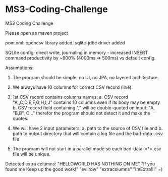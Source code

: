 # MS3-Coding-Challenge
MS3 Coding Challenge

Please open as maven project


pom.xml:
opencsv library added,
sqlite-jdbc driver added

SQLite config: direct write, journaling in memory - increased INSERT command productivity by ~900% (4000ms => 500ms) vs default config.

Assumptions:

1. The program should be simple. no UI, no JPA, no layered architecture.
2. We always have 10 columns for correct CSV record (line)
3. 1st CSV record contains columns names:
  a. CSV record "A,,C,D,E,F,G,H,I,J" contains 10 columns even if its body may be empty
  b. CSV record field containing "," will be double-quoted on input: "A, "B,B", C..." therefor the program should not detect it and make the quotes.

4. We will have 2 input parameters: a. path to the source of CSV file and b. path to output directory that will contain a log file and the bad-data-.csv file
5. The program will not start in a parallel mode so each bad-data-<*>.csv file will be unique.

Detected extra columns:
"HELLOWORLD HAS NOTHING ON ME"
"If you found me Keep up the good work!"
"evilrow"
"extracolumns"
"ImExtra!!!"
=)

